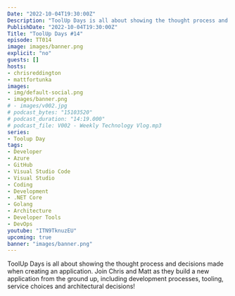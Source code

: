 ```yaml
---
Date: "2022-10-04T19:30:00Z"
Description: "ToolUp Days is all about showing the thought process and decisions made when creating an application. Join Chris and Matt as they build a new application from the ground up, including development processes, tooling, service choices and architectural decisions!"
PublishDate: "2022-10-04T19:30:00Z"
Title: "ToolUp Days #14"
episode: TT014
image: images/banner.png
explicit: "no"
guests: []
hosts:
- chrisreddington
- mattfortunka
images:
- img/default-social.png
- images/banner.png
# - images/v002.jpg
# podcast_bytes: "15103520"
# podcast_duration: "14:19.000"
# podcast_file: V002 - Weekly Technology Vlog.mp3
series:
- Toolup Day
tags:
- Developer
- Azure
- GitHub
- Visual Studio Code
- Visual Studio
- Coding
- Development
- .NET Core
- Golang
- Architecture
- Developer Tools
- DevOps
youtube: "ITN9TknuzEU"
upcoming: true
banner: "images/banner.png"
---
```

ToolUp Days is all about showing the thought process and decisions made when creating an application. Join Chris and Matt as they build a new application from the ground up, including development processes, tooling, service choices and architectural decisions!
